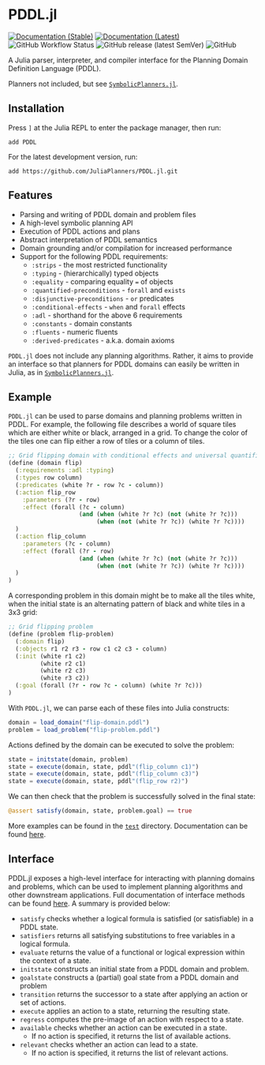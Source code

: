 # PDDL.jl

[![Documentation (Stable)](https://img.shields.io/badge/docs-stable-blue.svg)](https://juliaplanners.github.io/PDDL.jl/stable)
[![Documentation (Latest)](https://img.shields.io/badge/docs-latest-blue.svg)](https://juliaplanners.github.io/PDDL.jl/dev)
![GitHub Workflow Status](https://img.shields.io/github/workflow/status/JuliaPlanners/PDDL.jl/CI)
![GitHub release (latest SemVer)](https://img.shields.io/github/v/release/JuliaPlanners/PDDL.jl)
![GitHub](https://img.shields.io/github/license/JuliaPlanners/PDDL.jl?color=lightgrey)

A Julia parser, interpreter, and compiler interface for the Planning Domain Definition Language (PDDL).

Planners not included, but see [`SymbolicPlanners.jl`](https://github.com/JuliaPlanners/SymbolicPlanners.jl).

## Installation

Press `]` at the Julia REPL to enter the package manager, then run:
```
add PDDL
```

For the latest development version, run:
```
add https://github.com/JuliaPlanners/PDDL.jl.git
```

## Features

- Parsing and writing of PDDL domain and problem files
- A high-level symbolic planning API
- Execution of PDDL actions and plans
- Abstract interpretation of PDDL semantics
- Domain grounding and/or compilation for increased performance
- Support for the following PDDL requirements:
  - `:strips` - the most restricted functionality
  - `:typing` - (hierarchically) typed objects
  - `:equality` - comparing equality `=` of objects
  - `:quantified-preconditions` - `forall` and `exists`
  - `:disjunctive-preconditions` - `or` predicates
  - `:conditional-effects` - `when` and `forall` effects
  - `:adl` - shorthand for the above 6 requirements
  - `:constants` - domain constants
  - `:fluents` - numeric fluents
  - `:derived-predicates` - a.k.a. domain axioms

`PDDL.jl` does not include any planning algorithms. Rather, it aims to provide an
interface so that planners for PDDL domains can easily be written in Julia, as
in [`SymbolicPlanners.jl`](https://github.com/JuliaPlanners/SymbolicPlanners.jl).

## Example

`PDDL.jl` can be used to parse domains and planning problems written in PDDL.
For example, the following file describes a world of square tiles which are either
white or black, arranged in a grid. To change the color of the tiles one can flip
either a row of tiles or a column of tiles.
```clojure
;; Grid flipping domain with conditional effects and universal quantifiers
(define (domain flip)
  (:requirements :adl :typing)
  (:types row column)
  (:predicates (white ?r - row ?c - column))
  (:action flip_row
    :parameters (?r - row)
    :effect (forall (?c - column)
                    (and (when (white ?r ?c) (not (white ?r ?c)))
                         (when (not (white ?r ?c)) (white ?r ?c))))
  )
  (:action flip_column
    :parameters (?c - column)
    :effect (forall (?r - row)
                    (and (when (white ?r ?c) (not (white ?r ?c)))
                         (when (not (white ?r ?c)) (white ?r ?c))))
  )
)
```
A corresponding problem in this domain might be to make all the tiles white,
when the initial state is an alternating pattern of black and white tiles in a 3x3 grid:
```clojure
;; Grid flipping problem
(define (problem flip-problem)
  (:domain flip)
  (:objects r1 r2 r3 - row c1 c2 c3 - column)
  (:init (white r1 c2)
         (white r2 c1)
         (white r2 c3)
         (white r3 c2))
  (:goal (forall (?r - row ?c - column) (white ?r ?c)))
)
```

With `PDDL.jl`, we can parse each of these files into Julia constructs:
```julia
domain = load_domain("flip-domain.pddl")
problem = load_problem("flip-problem.pddl")
```
Actions defined by the domain can be executed to solve the problem:
```julia
state = initstate(domain, problem)
state = execute(domain, state, pddl"(flip_column c1)")
state = execute(domain, state, pddl"(flip_column c3)")
state = execute(domain, state, pddl"(flip_row r2)")
```
We can then check that the problem is successfully solved in the final state:
```julia
@assert satisfy(domain, state, problem.goal) == true
```

More examples can be found in the [`test`](test) directory. Documentation can be found [here](https://juliaplanners.github.io/PDDL.jl/stable).

## Interface

PDDL.jl exposes a high-level interface for interacting with planning domains and problems, which can be used to implement planning algorithms and other downstream applications. Full documentation of interface methods can be found [here](https://juliaplanners.github.io/PDDL.jl/stable/ref/interface/#Interface-Functions). A summary is provided below:

- `satisfy` checks whether a logical formula is satisfied (or satisfiable) in a PDDL state.
- `satisfiers` returns all satisfying substitutions to free variables in a logical formula.
- `evaluate` returns the value of a functional or logical expression within the context of a state.
- `initstate` constructs an initial state from a PDDL domain and problem.
- `goalstate` constructs a (partial) goal state from a PDDL domain and problem
- `transition` returns the successor to a state after applying an action or set of actions.
- `execute` applies an action to a state, returning the resulting state.
- `regress` computes the pre-image of an action with respect to a state.
- `available` checks whether an action can be executed in a state.
  - If no action is specified, it returns the list of available actions.
- `relevant` checks whether an action can lead to a state.
  - If no action is specified, it returns the list of relevant actions.

